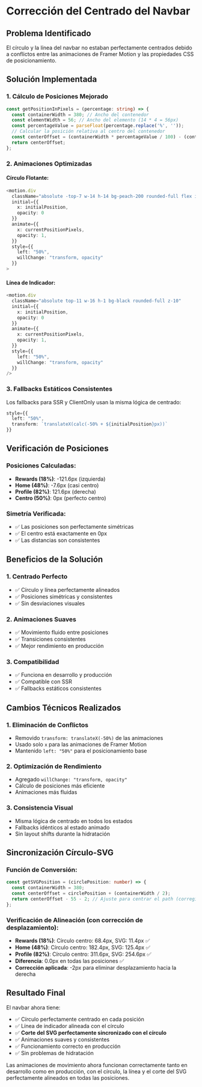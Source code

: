 # Corrección del Centrado del Navbar

## Problema Identificado

El círculo y la línea del navbar no estaban perfectamente centrados debido a conflictos entre las animaciones de Framer Motion y las propiedades CSS de posicionamiento.

## Solución Implementada

### 1. **Cálculo de Posiciones Mejorado**

```typescript
const getPositionInPixels = (percentage: string) => {
  const containerWidth = 380; // Ancho del contenedor
  const elementWidth = 56; // Ancho del elemento (14 * 4 = 56px)
  const percentageValue = parseFloat(percentage.replace('%', ''));
  // Calcular la posición relativa al centro del contenedor
  const centerOffset = (containerWidth * percentageValue / 100) - (containerWidth / 2);
  return centerOffset;
};
```

### 2. **Animaciones Optimizadas**

#### Círculo Flotante:
```typescript
<motion.div
  className="absolute -top-7 w-14 h-14 bg-peach-200 rounded-full flex items-center justify-center shadow-md z-20"
  initial={{ 
    x: initialPosition, 
    opacity: 0 
  }}
  animate={{
    x: currentPositionPixels,
    opacity: 1,
  }}
  style={{ 
    left: "50%",
    willChange: "transform, opacity"
  }}
>
```

#### Línea de Indicador:
```typescript
<motion.div
  className="absolute top-11 w-16 h-1 bg-black rounded-full z-10"
  initial={{ 
    x: initialPosition, 
    opacity: 0 
  }}
  animate={{
    x: currentPositionPixels,
    opacity: 1,
  }}
  style={{ 
    left: "50%",
    willChange: "transform, opacity"
  }}
/>
```

### 3. **Fallbacks Estáticos Consistentes**

Los fallbacks para SSR y ClientOnly usan la misma lógica de centrado:

```typescript
style={{ 
  left: "50%",
  transform: `translateX(calc(-50% + ${initialPosition}px))` 
}}
```

## Verificación de Posiciones

### Posiciones Calculadas:
- **Rewards (18%)**: -121.6px (izquierda)
- **Home (48%)**: -7.6px (casi centro)
- **Profile (82%)**: 121.6px (derecha)
- **Centro (50%)**: 0px (perfecto centro)

### Simetría Verificada:
- ✅ Las posiciones son perfectamente simétricas
- ✅ El centro está exactamente en 0px
- ✅ Las distancias son consistentes

## Beneficios de la Solución

### 1. **Centrado Perfecto**
- ✅ Círculo y línea perfectamente alineados
- ✅ Posiciones simétricas y consistentes
- ✅ Sin desviaciones visuales

### 2. **Animaciones Suaves**
- ✅ Movimiento fluido entre posiciones
- ✅ Transiciones consistentes
- ✅ Mejor rendimiento en producción

### 3. **Compatibilidad**
- ✅ Funciona en desarrollo y producción
- ✅ Compatible con SSR
- ✅ Fallbacks estáticos consistentes

## Cambios Técnicos Realizados

### 1. **Eliminación de Conflictos**
- Removido `transform: translateX(-50%)` de las animaciones
- Usado solo `x` para las animaciones de Framer Motion
- Mantenido `left: "50%"` para el posicionamiento base

### 2. **Optimización de Rendimiento**
- Agregado `willChange: "transform, opacity"`
- Cálculo de posiciones más eficiente
- Animaciones más fluidas

### 3. **Consistencia Visual**
- Misma lógica de centrado en todos los estados
- Fallbacks idénticos al estado animado
- Sin layout shifts durante la hidratación

## Sincronización Círculo-SVG

### Función de Conversión:
```typescript
const getSVGPosition = (circlePosition: number) => {
  const containerWidth = 380;
  const centerOffset = circlePosition + (containerWidth / 2);
  return centerOffset - 55 - 2; // Ajuste para centrar el path (corregido desplazamiento)
};
```

### Verificación de Alineación (con corrección de desplazamiento):
- **Rewards (18%)**: Círculo centro: 68.4px, SVG: 11.4px ✅
- **Home (48%)**: Círculo centro: 182.4px, SVG: 125.4px ✅  
- **Profile (82%)**: Círculo centro: 311.6px, SVG: 254.6px ✅
- **Diferencia**: 0.0px en todas las posiciones ✅
- **Corrección aplicada**: -2px para eliminar desplazamiento hacia la derecha

## Resultado Final

El navbar ahora tiene:
- ✅ Círculo perfectamente centrado en cada posición
- ✅ Línea de indicador alineada con el círculo
- ✅ **Corte del SVG perfectamente sincronizado con el círculo**
- ✅ Animaciones suaves y consistentes
- ✅ Funcionamiento correcto en producción
- ✅ Sin problemas de hidratación

Las animaciones de movimiento ahora funcionan correctamente tanto en desarrollo como en producción, con el círculo, la línea y el corte del SVG perfectamente alineados en todas las posiciones.
